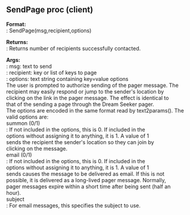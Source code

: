 ## SendPage proc (client)    
**Format:**    
:   SendPage(msg,recipient,options)    
<!-- -->    
**Returns:**    
:   Returns number of recipients successfully contacted.    
<!-- -->    
**Args:**    
:   msg: text to send    
:   recipient: key or list of keys to page    
:   options: text string containing key=value options    
The user is prompted to authorize sending of the pager message. The    
recipient may easily respond or jump to the sender\'s location by    
clicking on the link in the pager message. The effect is identical to    
that of the sending a page through the Dream Seeker pager.    
The options are encoded in the same format read by text2params(). The    
valid options are:    
summon (0/1)    
:   If not included in the options, this is 0. If included in the    
    options without assigning it to anything, it is 1. A value of 1    
    sends the recipient the sender\'s location so they can join by    
    clicking on the message.    
email (0/1)    
:   If not included in the options, this is 0. If included in the    
    options without assigning it to anything, it is 1. A value of 1    
    sends causes the message to be delivered as email. If this is not    
    possible, it is delivered as a long-lived pager message. Normally,    
    pager messages expire within a short time after being sent (half an    
    hour).    
subject    
:   For email messages, this specifies the subject to use.  